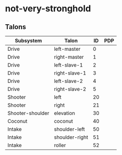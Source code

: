 # not-very-stronghold

## Talons

Subsystem        | Talon          | ID | PDP
---------------- | -------------- | -- | ---
Drive            | left-master    | 0  |
Drive            | right-master   | 1  |
Drive            | left-slave-1   | 2  |
Drive            | right-slave-1  | 3  |
Drive            | left-slave-2   | 4  |
Drive            | right-slave-2  | 5  |
Shooter          | left           | 20 |
Shooter          | right          | 21 |
Shooter-shoulder | elevation      | 30 |
Coconut          | coconut        | 40 |
Intake           | shoulder-left  | 50 |
Intake           | shoulder-right | 51 |
Intake           | roller         | 52 |